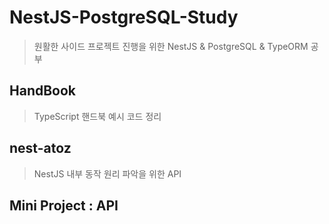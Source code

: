 # NestJS-PostgreSQL-Study
> 원활한 사이드 프로젝트 진행을 위한 NestJS & PostgreSQL & TypeORM 공부


## HandBook
> TypeScript 핸드북 예시 코드 정리

## nest-atoz
> NestJS 내부 동작 원리 파악을 위한 API


## Mini Project : API
> 